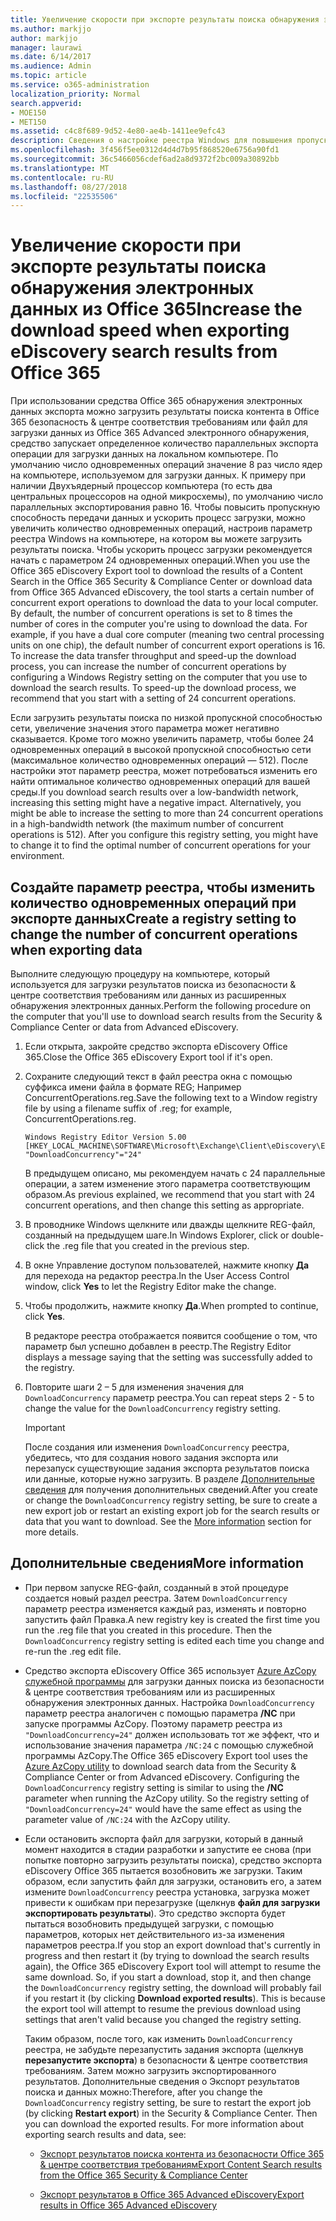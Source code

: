 ```yaml
---
title: Увеличение скорости при экспорте результаты поиска обнаружения электронных данных из Office 365
ms.author: markjjo
author: markjjo
manager: laurawi
ms.date: 6/14/2017
ms.audience: Admin
ms.topic: article
ms.service: o365-administration
localization_priority: Normal
search.appverid:
- MOE150
- MET150
ms.assetid: c4c8f689-9d52-4e80-ae4b-1411ee9efc43
description: Сведения о настройке реестра Windows для повышения пропускной способности данных при загрузке результатов поиска и поиска данных из безопасности Office 365 &amp; центре соответствия требованиям и Office 365 расширенное обнаружения электронных данных.
ms.openlocfilehash: 3f456f5ee0312d4d4d7b95f868520e6756a90fd1
ms.sourcegitcommit: 36c5466056cdef6ad2a8d9372f2bc009a30892bb
ms.translationtype: MT
ms.contentlocale: ru-RU
ms.lasthandoff: 08/27/2018
ms.locfileid: "22535506"
---
```

# <a name="increase-the-download-speed-when-exporting-ediscovery-search-results-from-office-365"></a><span data-ttu-id="6e4b1-103">Увеличение скорости при экспорте результаты поиска обнаружения электронных данных из Office 365</span><span class="sxs-lookup"><span data-stu-id="6e4b1-103">Increase the download speed when exporting eDiscovery search results from Office 365</span></span>

<span data-ttu-id="6e4b1-p101">При использовании средства Office 365 обнаружения электронных данных экспорта можно загрузить результаты поиска контента в Office 365 безопасность &amp; центре соответствия требованиям или файл для загрузки данных из Office 365 Advanced электронного обнаружения, средство запускает определенное количество параллельных экспорта операции для загрузки данных на локальном компьютере. По умолчанию число одновременных операций значение 8 раз число ядер на компьютере, используемом для загрузки данных. К примеру при наличии Двухъядерный процессор компьютера (то есть два центральных процессоров на одной микросхемы), по умолчанию число параллельных экспортирования равно 16. Чтобы повысить пропускную способность передачи данных и ускорить процесс загрузки, можно увеличить количество одновременных операций, настроив параметр реестра Windows на компьютере, на котором вы можете загрузить результаты поиска. Чтобы ускорить процесс загрузки рекомендуется начать с параметром 24 одновременных операций.</span><span class="sxs-lookup"><span data-stu-id="6e4b1-p101">When you use the Office 365 eDiscovery Export tool to download the results of a Content Search in the Office 365 Security &amp; Compliance Center or download data from Office 365 Advanced eDiscovery, the tool starts a certain number of concurrent export operations to download the data to your local computer. By default, the number of concurrent operations is set to 8 times the number of cores in the computer you're using to download the data. For example, if you have a dual core computer (meaning two central processing units on one chip), the default number of concurrent export operations is 16. To increase the data transfer throughput and speed-up the download process, you can increase the number of concurrent operations by configuring a Windows Registry setting on the computer that you use to download the search results. To speed-up the download process, we recommend that you start with a setting of 24 concurrent operations.</span></span>
  
<span data-ttu-id="6e4b1-p102">Если загрузить результаты поиска по низкой пропускной способностью сети, увеличение значения этого параметра может негативно сказывается. Кроме того можно увеличить параметр, чтобы более 24 одновременных операций в высокой пропускной способностью сети (максимальное количество одновременных операций — 512). После настройки этот параметр реестра, может потребоваться изменить его найти оптимальное количество одновременных операций для вашей среды.</span><span class="sxs-lookup"><span data-stu-id="6e4b1-p102">If you download search results over a low-bandwidth network, increasing this setting might have a negative impact. Alternatively, you might be able to increase the setting to more than 24 concurrent operations in a high-bandwidth network (the maximum number of concurrent operations is 512). After you configure this registry setting, you might have to change it to find the optimal number of concurrent operations for your environment.</span></span>
  
## <a name="create-a-registry-setting-to-change-the-number-of-concurrent-operations-when-exporting-data"></a><span data-ttu-id="6e4b1-112">Создайте параметр реестра, чтобы изменить количество одновременных операций при экспорте данных</span><span class="sxs-lookup"><span data-stu-id="6e4b1-112">Create a registry setting to change the number of concurrent operations when exporting data</span></span>

<span data-ttu-id="6e4b1-113">Выполните следующую процедуру на компьютере, который используется для загрузки результатов поиска из безопасности &amp; центре соответствия требованиям или данных из расширенных обнаружения электронных данных.</span><span class="sxs-lookup"><span data-stu-id="6e4b1-113">Perform the following procedure on the computer that you'll use to download search results from the Security &amp; Compliance Center or data from Advanced eDiscovery.</span></span>
  
1. <span data-ttu-id="6e4b1-114">Если открыта, закройте средство экспорта eDiscovery Office 365.</span><span class="sxs-lookup"><span data-stu-id="6e4b1-114">Close the Office 365 eDiscovery Export tool if it's open.</span></span> 
    
2. <span data-ttu-id="6e4b1-115">Сохраните следующий текст в файл реестра окна с помощью суффикса имени файла в формате REG; Например ConcurrentOperations.reg.</span><span class="sxs-lookup"><span data-stu-id="6e4b1-115">Save the following text to a Window registry file by using a filename suffix of .reg; for example, ConcurrentOperations.reg.</span></span> 
    
    ```
    Windows Registry Editor Version 5.00
    [HKEY_LOCAL_MACHINE\SOFTWARE\Microsoft\Exchange\Client\eDiscovery\ExportTool]
    "DownloadConcurrency"="24"
    ```

    <span data-ttu-id="6e4b1-116">В предыдущем описано, мы рекомендуем начать с 24 параллельные операции, а затем изменение этого параметра соответствующим образом.</span><span class="sxs-lookup"><span data-stu-id="6e4b1-116">As previous explained, we recommend that you start with 24 concurrent operations, and then change this setting as appropriate.</span></span>
    
3. <span data-ttu-id="6e4b1-117">В проводнике Windows щелкните или дважды щелкните REG-файл, созданный на предыдущем шаге.</span><span class="sxs-lookup"><span data-stu-id="6e4b1-117">In Windows Explorer, click or double-click the .reg file that you created in the previous step.</span></span>
    
4. <span data-ttu-id="6e4b1-118">В окне Управление доступом пользователей, нажмите кнопку **Да** для перехода на редактор реестра.</span><span class="sxs-lookup"><span data-stu-id="6e4b1-118">In the User Access Control window, click **Yes** to let the Registry Editor make the change.</span></span> 
    
5. <span data-ttu-id="6e4b1-119">Чтобы продолжить, нажмите кнопку **Да**.</span><span class="sxs-lookup"><span data-stu-id="6e4b1-119">When prompted to continue, click **Yes**.</span></span>
    
    <span data-ttu-id="6e4b1-120">В редакторе реестра отображается появится сообщение о том, что параметр был успешно добавлен в реестр.</span><span class="sxs-lookup"><span data-stu-id="6e4b1-120">The Registry Editor displays a message saying that the setting was successfully added to the registry.</span></span>
    
6. <span data-ttu-id="6e4b1-121">Повторите шаги 2 – 5 для изменения значения для `DownloadConcurrency` параметр реестра.</span><span class="sxs-lookup"><span data-stu-id="6e4b1-121">You can repeat steps 2 - 5 to change the value for the  `DownloadConcurrency` registry setting.</span></span> 
    
    > [!IMPORTANT]
    > <span data-ttu-id="6e4b1-p103">После создания или изменения `DownloadConcurrency` реестра, убедитесь, что для создания нового задания экспорта или перезапуск существующие задания экспорта результатов поиска или данные, которые нужно загрузить. В разделе [Дополнительные сведения](increase-download-speeds-when-exporting-ediscovery-results.md#moreinfo) для получения дополнительных сведений.</span><span class="sxs-lookup"><span data-stu-id="6e4b1-p103">After you create or change the  `DownloadConcurrency` registry setting, be sure to create a new export job or restart an existing export job for the search results or data that you want to download. See the [More information](increase-download-speeds-when-exporting-ediscovery-results.md#moreinfo) section for more details.</span></span> 
  
## <a name="more-information"></a><span data-ttu-id="6e4b1-124">Дополнительные сведения</span><span class="sxs-lookup"><span data-stu-id="6e4b1-124">More information</span></span>

- <span data-ttu-id="6e4b1-p104">При первом запуске REG-файл, созданный в этой процедуре создается новый раздел реестра. Затем `DownloadConcurrency` параметр реестра изменяется каждый раз, изменять и повторно запустить файл Правка.</span><span class="sxs-lookup"><span data-stu-id="6e4b1-p104">A new registry key is created the first time you run the .reg file that you created in this procedure. Then the  `DownloadConcurrency` registry setting is edited each time you change and re-run the .reg edit file.</span></span> 
    
- <span data-ttu-id="6e4b1-p105">Средство экспорта eDiscovery Office 365 использует [Azure AzCopy служебной программы](https://go.microsoft.com/fwlink/?linkid=849949) для загрузки данных поиска из безопасности &amp; центре соответствия требованиям или из расширенных обнаружения электронных данных. Настройка `DownloadConcurrency` параметр реестра аналогичен с помощью параметра **/NC** при запуске программы AzCopy. Поэтому параметр реестра из `"DownloadConcurrency=24"` должен использовать тот же эффект, что и использование значения параметра `/NC:24` с помощью служебной программы AzCopy.</span><span class="sxs-lookup"><span data-stu-id="6e4b1-p105">The Office 365 eDiscovery Export tool uses the [Azure AzCopy utility](https://go.microsoft.com/fwlink/?linkid=849949) to download search data from the Security &amp; Compliance Center or from Advanced eDiscovery. Configuring the  `DownloadConcurrency` registry setting is similar to using the **/NC** parameter when running the AzCopy utility. So the registry setting of  `"DownloadConcurrency=24"` would have the same effect as using the parameter value of  `/NC:24` with the AzCopy utility.</span></span> 
    
- <span data-ttu-id="6e4b1-p106">Если остановить экспорта файл для загрузки, который в данный момент находится в стадии разработки и запустите ее снова (при попытке повторно загрузить результаты поиска), средство экспорта eDiscovery Office 365 пытается возобновить же загрузки. Таким образом, если запустить файл для загрузки, остановить его, а затем измените `DownloadConcurrency` реестра установка, загрузка может привести к ошибкам при перезагрузке (щелкнув **файл для загрузки экспортировать результаты**). Это средство экспорта будет пытаться возобновить предыдущей загрузки, с помощью параметров, которых нет действительного из-за изменения параметров реестра.</span><span class="sxs-lookup"><span data-stu-id="6e4b1-p106">If you stop an export download that's currently in progress and then restart it (by trying to download the search results again), the Office 365 eDiscovery Export tool will attempt to resume the same download. So, if you start a download, stop it, and then change the  `DownloadConcurrency` registry setting, the download will probably fail if you restart it (by clicking **Download exported results**). This is because the export tool will attempt to resume the previous download using settings that aren't valid because you changed the registry setting.</span></span>
    
    <span data-ttu-id="6e4b1-p107">Таким образом, после того, как изменить `DownloadConcurrency` реестра, не забудьте перезапустить задания экспорта (щелкнув **перезапустите экспорта**) в безопасности &amp; центре соответствия требованиям. Затем можно загрузить экспортированного результатов. Дополнительные сведения о Экспорт результатов поиска и данных можно:</span><span class="sxs-lookup"><span data-stu-id="6e4b1-p107">Therefore, after you change the  `DownloadConcurrency` registry setting, be sure to restart the export job (by clicking **Restart export**) in the Security &amp; Compliance Center. Then you can download the exported results. For more information about exporting search results and data, see:</span></span>
    
  - [<span data-ttu-id="6e4b1-136">Экспорт результатов поиска контента из безопасности Office 365 &amp; центре соответствия требованиям</span><span class="sxs-lookup"><span data-stu-id="6e4b1-136">Export Content Search results from the Office 365 Security &amp; Compliance Center</span></span>](export-search-results.md)
    
  - [<span data-ttu-id="6e4b1-137">Экспорт результатов в Office 365 Advanced eDiscovery</span><span class="sxs-lookup"><span data-stu-id="6e4b1-137">Export results in Office 365 Advanced eDiscovery</span></span>](export-results-in-advanced-ediscovery.md)
    
